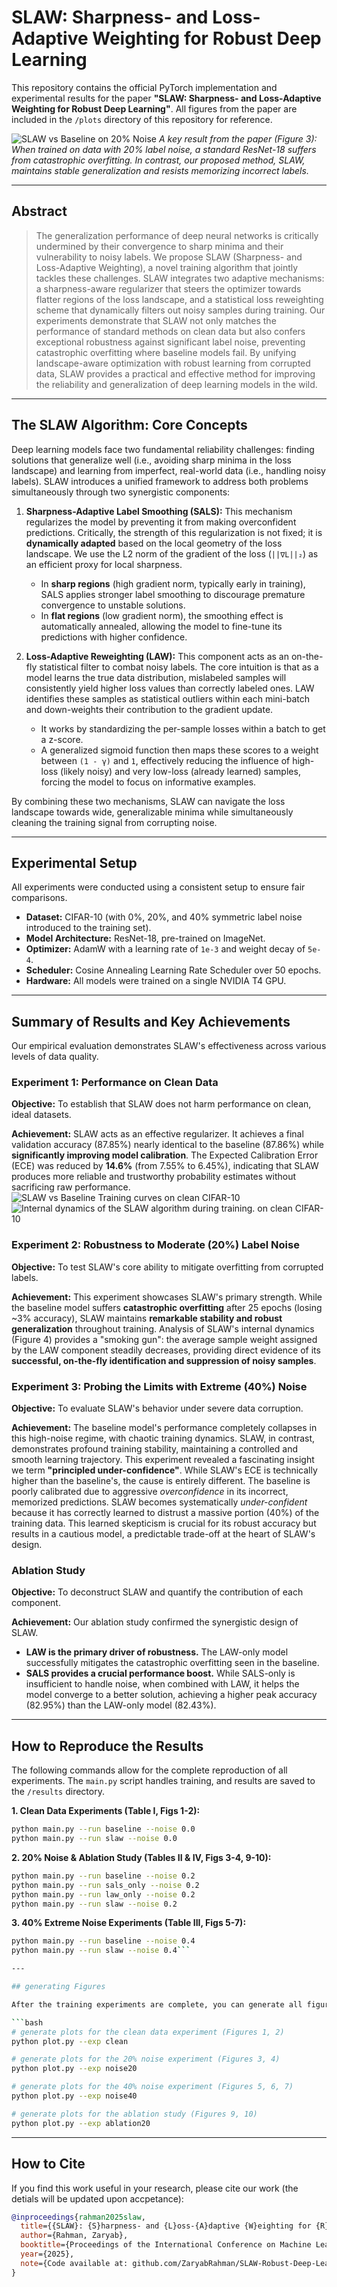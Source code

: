 # SLAW: Sharpness- and Loss-Adaptive Weighting for Robust Deep Learning

This repository contains the official PyTorch implementation and experimental results for the paper **"SLAW: Sharpness- and Loss-Adaptive Weighting for Robust Deep Learning"**. All figures from the paper are included in the `/plots` directory of this repository for reference.

![SLAW vs Baseline on 20% Noise](/plots/acc-noisy-50.png)
*A key result from the paper (Figure 3): When trained on data with 20% label noise, a standard ResNet-18 suffers from catastrophic overfitting. In contrast, our proposed method, SLAW, maintains stable generalization and resists memorizing incorrect labels.*

---

## Abstract

> The generalization performance of deep neural networks is critically undermined by their convergence to sharp minima and their vulnerability to noisy labels. We propose SLAW (Sharpness- and Loss-Adaptive Weighting), a novel training algorithm that jointly tackles these challenges. SLAW integrates two adaptive mechanisms: a sharpness-aware regularizer that steers the optimizer towards flatter regions of the loss landscape, and a statistical loss reweighting scheme that dynamically filters out noisy samples during training. Our experiments demonstrate that SLAW not only matches the performance of standard methods on clean data but also confers exceptional robustness against significant label noise, preventing catastrophic overfitting where baseline models fail. By unifying landscape-aware optimization with robust learning from corrupted data, SLAW provides a practical and effective method for improving the reliability and generalization of deep learning models in the wild.

---

## The SLAW Algorithm: Core Concepts

Deep learning models face two fundamental reliability challenges: finding solutions that generalize well (i.e., avoiding sharp minima in the loss landscape) and learning from imperfect, real-world data (i.e., handling noisy labels). SLAW introduces a unified framework to address both problems simultaneously through two synergistic components:

1.  **Sharpness-Adaptive Label Smoothing (SALS):** This mechanism regularizes the model by preventing it from making overconfident predictions. Critically, the strength of this regularization is not fixed; it is **dynamically adapted** based on the local geometry of the loss landscape. We use the L2 norm of the gradient of the loss (`||∇L||₂`) as an efficient proxy for local sharpness.
    *   In **sharp regions** (high gradient norm, typically early in training), SALS applies stronger label smoothing to discourage premature convergence to unstable solutions.
    *   In **flat regions** (low gradient norm), the smoothing effect is automatically annealed, allowing the model to fine-tune its predictions with higher confidence.

2.  **Loss-Adaptive Reweighting (LAW):** This component acts as an on-the-fly statistical filter to combat noisy labels. The core intuition is that as a model learns the true data distribution, mislabeled samples will consistently yield higher loss values than correctly labeled ones. LAW identifies these samples as statistical outliers within each mini-batch and down-weights their contribution to the gradient update.
    *   It works by standardizing the per-sample losses within a batch to get a z-score.
    *   A generalized sigmoid function then maps these scores to a weight between `(1 - γ)` and `1`, effectively reducing the influence of high-loss (likely noisy) and very low-loss (already learned) samples, forcing the model to focus on informative examples.

By combining these two mechanisms, SLAW can navigate the loss landscape towards wide, generalizable minima while simultaneously cleaning the training signal from corrupting noise.

---

## Experimental Setup

All experiments were conducted using a consistent setup to ensure fair comparisons.

-   **Dataset:** CIFAR-10 (with 0%, 20%, and 40% symmetric label noise introduced to the training set).
-   **Model Architecture:** ResNet-18, pre-trained on ImageNet.
-   **Optimizer:** AdamW with a learning rate of `1e-3` and weight decay of `5e-4`.
-   **Scheduler:** Cosine Annealing Learning Rate Scheduler over 50 epochs.
-   **Hardware:** All models were trained on a single NVIDIA T4 GPU.

---

## Summary of Results and Key Achievements

Our empirical evaluation demonstrates SLAW's effectiveness across various levels of data quality.

### **Experiment 1: Performance on Clean Data**

**Objective:** To establish that SLAW does not harm performance on clean, ideal datasets.

**Achievement:** SLAW acts as an effective regularizer. It achieves a final validation accuracy (87.85%) nearly identical to the baseline (87.86%) while **significantly improving model calibration**. The Expected Calibration Error (ECE) was reduced by **14.6%** (from 7.55% to 6.45%), indicating that SLAW produces more reliable and trustworthy probability estimates without sacrificing raw performance.
![SLAW vs Baseline Training curves on clean CIFAR-10](/plots/acc-50.png)
![Internal dynamics of the SLAW algorithm during training. on clean CIFAR-10](/plots/param-50.png)

### **Experiment 2: Robustness to Moderate (20%) Label Noise**

**Objective:** To test SLAW's core ability to mitigate overfitting from corrupted labels.

**Achievement:** This experiment showcases SLAW's primary strength. While the baseline model suffers **catastrophic overfitting** after 25 epochs (losing ~3% accuracy), SLAW maintains **remarkable stability and robust generalization** throughout training. Analysis of SLAW's internal dynamics (Figure 4) provides a "smoking gun": the average sample weight assigned by the LAW component steadily decreases, providing direct evidence of its **successful, on-the-fly identification and suppression of noisy samples**.


### **Experiment 3: Probing the Limits with Extreme (40%) Noise**

**Objective:** To evaluate SLAW's behavior under severe data corruption.

**Achievement:** The baseline model's performance completely collapses in this high-noise regime, with chaotic training dynamics. SLAW, in contrast, demonstrates profound training stability, maintaining a controlled and smooth learning trajectory. This experiment revealed a fascinating insight we term **"principled under-confidence"**. While SLAW's ECE is technically higher than the baseline's, the cause is entirely different. The baseline is poorly calibrated due to aggressive *overconfidence* in its incorrect, memorized predictions. SLAW becomes systematically *under-confident* because it has correctly learned to distrust a massive portion (40%) of the training data. This learned skepticism is crucial for its robust accuracy but results in a cautious model, a predictable trade-off at the heart of SLAW's design.

### **Ablation Study**

**Objective:** To deconstruct SLAW and quantify the contribution of each component.

**Achievement:** Our ablation study confirmed the synergistic design of SLAW.
*   **LAW is the primary driver of robustness.** The LAW-only model successfully mitigates the catastrophic overfitting seen in the baseline.
*   **SALS provides a crucial performance boost.** While SALS-only is insufficient to handle noise, when combined with LAW, it helps the model converge to a better solution, achieving a higher peak accuracy (82.95%) than the LAW-only model (82.43%).

---

## How to Reproduce the Results

The following commands allow for the complete reproduction of all experiments. The `main.py` script handles training, and results are saved to the `/results` directory.

**1. Clean Data Experiments (Table I, Figs 1-2):**
```bash
python main.py --run baseline --noise 0.0
python main.py --run slaw --noise 0.0
```

**2. 20% Noise & Ablation Study (Tables II & IV, Figs 3-4, 9-10):**
```bash
python main.py --run baseline --noise 0.2
python main.py --run sals_only --noise 0.2
python main.py --run law_only --noise 0.2
python main.py --run slaw --noise 0.2
```

**3. 40% Extreme Noise Experiments (Table III, Figs 5-7):**
```bash
python main.py --run baseline --noise 0.4
python main.py --run slaw --noise 0.4```

---

## generating Figures

After the training experiments are complete, you can generate all figures from the paper using `plot.py`. The script reads the saved logs from the `/results` directory and outputs high-resolution images to `/plots`.

```bash
# generate plots for the clean data experiment (Figures 1, 2)
python plot.py --exp clean

# generate plots for the 20% noise experiment (Figures 3, 4)
python plot.py --exp noise20

# generate plots for the 40% noise experiment (Figures 5, 6, 7)
python plot.py --exp noise40

# generate plots for the ablation study (Figures 9, 10)
python plot.py --exp ablation20
```

---

## How to Cite

If you find this work useful in your research, please cite our work (the detials will be updated upon accpetance):

```bibtex
@inproceedings{rahman2025slaw,
  title={{SLAW}: {S}harpness- and {L}oss-{A}daptive {W}eighting for {R}obust {D}eep {L}earning},
  author={Rahman, Zaryab},
  booktitle={Proceedings of the International Conference on Machine Learning (ICML)},
  year={2025},
  note={Code available at: github.com/ZaryabRahman/SLAW-Robust-Deep-Learning}
}
```
